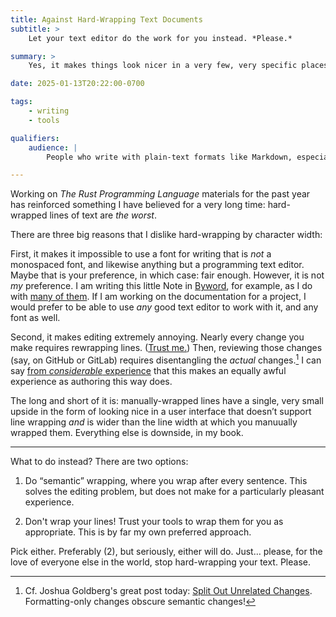 ```yaml
---
title: Against Hard-Wrapping Text Documents
subtitle: >
    Let your text editor do the work for you instead. *Please.*

summary: >
    Yes, it makes things look nicer in a very few, very specific places. But it makes it that much worse everywhere else.

date: 2025-01-13T20:22:00-0700

tags:
    - writing
    - tools

qualifiers:
    audience: |
        People who write with plain-text formats like Markdown, especially programmers, *especially* those of you who like to hard-wrap at 80 characters.

---
```


Working on <cite>The Rust Programming Language</cite> materials for the past year has reinforced something I have believed for a very long time: hard-wrapped lines of text are *the worst*.

There are three big reasons that I dislike hard-wrapping by character width:

First, it makes it impossible to use a font for writing that is *not* a monospaced font, and likewise anything but a programming text editor. Maybe that is your preference, in which case: fair enough. However, it is not *my* preference. I am writing this little Note in [Byword][byword], for example, as I do with [many of them][byword-post]. If I am working on the documentation for a project, I would prefer to be able to use *any* good text editor to work with it, and any font as well.

[byword]: https://www.bywordapp.com/
[byword-post]: https://v5.chriskrycho.com/notes/byword/

Second, it makes editing extremely annoying. Nearly every change you make requires rewrapping lines. ([Trust me.][rust-book-1]) Then, reviewing those changes (say, on GitHub or GitLab) requires disentangling the *actual* changes.[^formatting] I can say [from *considerable* experience][rust-book-2] that this makes an equally awful experience as authoring this way does.

[rust-book-1]: https://github.com/rust-lang/book/pulls?q=is%3Apr+author%3A%40chriskrycho+is%3Amerged+
[rust-book-2]: https://github.com/rust-lang/book/pulls?q=is%3Apr+reviewed-by%3A%40chriskrycho+is%3Aclosed

The long and short of it is: manually-wrapped lines have a single, very small upside in the form of looking nice in a user interface that doesn’t support line wrapping *and* is wider than the line width at which you manuually wrapped them. Everything else is downside, in my book.

[^formatting]: Cf. Joshua Goldberg's great post today: [Split Out Unrelated Changes][goldberg]. Formatting-only changes obscure semantic changes!

[goldberg]: https://www.joshuakgoldberg.com/blog/split-out-unrelated-changes/

---

What to do instead? There are two options:

1. Do “semantic” wrapping, where you wrap after every sentence. This solves the editing problem, but does not make for a particularly pleasant experience.

2. Don't wrap your lines! Trust your tools to wrap them for you as appropriate. This is by far my own preferred approach.

Pick either. Preferably (2), but seriously, either will do. Just… please, for the love of everyone else in the world, stop hard-wrapping your text. Please.
